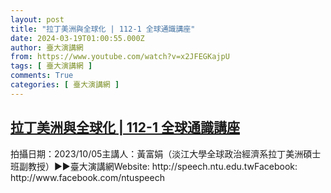 ```yaml
---
layout: post
title: "拉丁美洲與全球化 | 112-1 全球通識講座"
date: 2024-03-19T01:00:55.000Z
author: 臺大演講網
from: https://www.youtube.com/watch?v=x2JFEGKajpU
tags: [ 臺大演講網 ]
comments: True
categories: [ 臺大演講網 ]
---
```

<!--1710810055000-->
[拉丁美洲與全球化 | 112-1 全球通識講座](https://www.youtube.com/watch?v=x2JFEGKajpU)
------

<div>
拍攝日期：2023/10/05主講人：黃富娟（淡江大學全球政治經濟系拉丁美洲碩士班副教授）►►臺大演講網Website: http://speech.ntu.edu.twFacebook: http://www.facebook.com/ntuspeech
</div>
